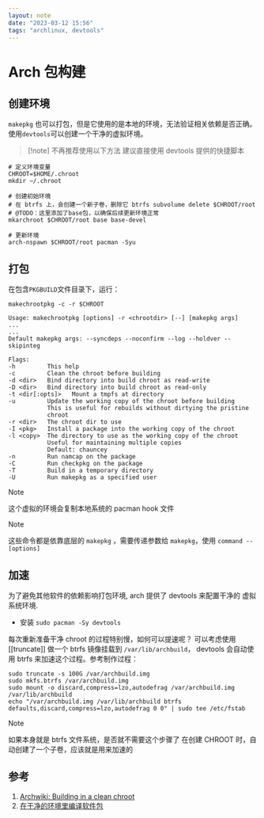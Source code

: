```yaml
---
layout: note
date: "2023-03-12 15:56"
tags: "archlinux, devtools"
---
```


# Arch 包构建

## 创建环境

`makepkg` 也可以打包，但是它使用的是本地的环境，无法验证相关依赖是否正确。
使用`devtools`可以创建一个干净的虚拟环境。

> [!note] 不再推荐使用以下方法
> 建议直接使用 devtools 提供的快捷脚本

```shell
# 定义环境变量
CHROOT=$HOME/.chroot
mkdir ~/.chroot

# 创建初始环境
# 在 btrfs 上，会创建一个新子卷，删除它 btrfs subvolume delete $CHROOT/root
# @TODO：这里添加了base包，以确保后续更新环境正常
mkarchroot $CHROOT/root base base-devel

# 更新环境
arch-nspawn $CHROOT/root pacman -Syu
```

## 打包

在包含`PKGBUILD`文件目录下，运行：

```shell
makechrootpkg -c -r $CHROOT
```

```
Usage: makechrootpkg [options] -r <chrootdir> [--] [makepkg args]
...
...
Default makepkg args: --syncdeps --noconfirm --log --holdver --skipinteg

Flags:
-h         This help
-c         Clean the chroot before building
-d <dir>   Bind directory into build chroot as read-write
-D <dir>   Bind directory into build chroot as read-only
-t <dir[:opts]>   Mount a tmpfs at directory
-u         Update the working copy of the chroot before building
           This is useful for rebuilds without dirtying the pristine
           chroot
-r <dir>   The chroot dir to use
-I <pkg>   Install a package into the working copy of the chroot
-l <copy>  The directory to use as the working copy of the chroot
           Useful for maintaining multiple copies
           Default: chauncey
-n         Run namcap on the package
-C         Run checkpkg on the package
-T         Build in a temporary directory
-U         Run makepkg as a specified user
```

> [!note]
> 这个虚拟的环境会复制本地系统的 pacman hook 文件

> [!note]
> 这些命令都是依靠底层的 `makepkg` ，需要传递参数给 `makepkg`，使用
> `command -- [options]`

## 加速

为了避免其他软件的依赖影响打包环境, arch 提供了 devtools 来配置干净的
虚拟系统环境.

- 安装 `sudo pacman -Sy devtools`

每次重新准备干净 chroot 的过程特别慢，如何可以提速呢？
可以考虑使用 [[truncate]] 做一个 btrfs 镜像挂载到 `/var/lib/archbuild`，
devtools 会自动使用 btrfs 来加速这个过程。参考制作过程：

```shell
sudo truncate -s 100G /var/archbuild.img
sudo mkfs.btrfs /var/archbuild.img
sudo mount -o discard,compress=lzo,autodefrag /var/archbuild.img /var/lib/archbuild
echo "/var/archbuild.img /var/lib/archbuild btrfs defaults,discard,compress=lzo,autodefrag 0 0" | sudo tee /etc/fstab
```

> [!note]
> 如果本身就是 btrfs 文件系统，是否就不需要这个步骤了
> 在创建 CHROOT 时，自动创建了一个子卷，应该就是用来加速的

## 参考

1. [Archwiki: Building in a clean chroot](https://wiki.archlinux.org/title/DeveloperWiki:Building_in_a_clean_chroot)
2. [在干净的环境里编译软件包](https://felixc.at/2017/08/introduction-to-arch-linux-devtools-build-packages-from-a-clean-chroot/)
